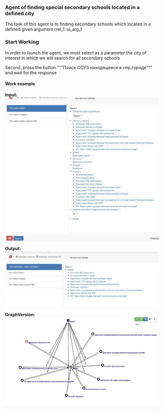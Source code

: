 ### Agent of finding special secondary schools located in a defined city

The task of this agent is to finding secondary schools which located in a defined given argument rrel_1::ui_arg_1

### Start Working

In order to launch the agent, we must select as a parameter the city of interest in which we will search for all secondary schools 

Second, press the button """Поиск ССУЗ находящееся в опр.городе""" and wait for the response



#### Work example


**Input:**
![](content/city_college.jpg)

**Output:**
![](content/city_college_answer.jpg)

**GraphVersion:**
![](content/city_college_graph.jpg)
